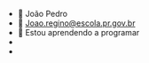 - 👋 João Pedro
- 👀 Joao.regino@escola.pr.gov.br
- 🌱 Estou aprendendo a programar
- 
- 

<!---
JoaoPedroRamalho/JoaoPedroRamalho is a ✨ special ✨ repository because its `README.md` (this file) appears on your GitHub profile.
You can click the Preview link to take a look at your changes.
--->
